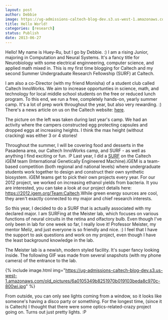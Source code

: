 ```yaml
---
layout: post
author: Debbie
image: https://ug-admissions-caltech-blog-dev.s3.us-west-1.amazonaws.com/old_pictures/6a0192ab634d9d970d0192ab8770fc970d-150wi.jpg
title: Hello World! 
categories: [research]
status: Publish
date: 2013-06-27
---
```


Hello! My name is Huey-Ru, but I go by Debbie. :) I am a rising Junior, majoring in Computation and Neural Systems. It's a fancy title for Neurobiology with some electrical enginneering, computer science, and applied math mixed in. This is my first time blogging for Caltech and my second Summer Undergraduate Research Fellowship (SURF) at Caltech.

I am also a co-Director (with my friend Monisha) of a student club called Caltech InnoWorks. We aim to increase opportunties in science, math, and technology for local middle school students on the free or reduced lunch program. To this end, we run a free, completely hands-on, yearly summer camp. It's a lot of prep work throughout the year, but also very rewarding. :) There's a news article on us on the Caltech website: <a href="https://www.caltech.edu/content/caltech-innoworks-shows-middle-school-students-fun-side-science-and-engineering" target="_blank" title="here">here</a>.

The picture on the left was taken during last year's camp. We had an activity where the campers constructed egg protecting capsules and dropped eggs at increasing heights. I think the max height (without cracking) was either 3 or 4 stories!

Throughout the summer, I will be covering food and desserts in the Pasadena area, our Caltech InnoWorks camp, and SURF - as well as anything I find exciting or fun. :P
Last year, I did a <a href="https://www.surf.caltech.edu/" target="_blank" title="SURF">SURF</a> on the Caltech iGEM team (International Genetically Engineered Machine).iGEM is a team-based competition (both regional and national levels) where
undergraduate students work together to design and construct their own
synthetic biosystem. iGEM teams get to pick their own projects every year. For our 2012 project, we worked on increasing ethanol yields from bacteria. It you are interested, you can take a look at our project details here: <a href="https://2012.igem.org/Team:Caltech" target="_blank" title="https://2012.igem.org/Team:Caltech">https://2012.igem.org/Team:Caltech</a>.While green energy sources are cool, they aren't exactly connected to my major and chief research interests.

So this year, I decided to do a SURF that is actually associated with my declared major. I am SURFing at the Meister lab, which focuses on various functions of neural circuits in the retina and olfactory bulb. Even though I've only been in lab for one week so far, I really love it! Professor Meister, my mentor Meliz, and just everyone is so friendly and nice. :) I feel that I have the support to ask questions and work on my project, even though I have the least background knowledge in the lab.

The Meister lab is a newish, modern styled facility. It's super fancy looking inside. The following GIF was made from several snapshots (with my phone camera) of the entrance to the lab.


{% include image.html img="https://ug-admissions-caltech-blog-dev.s3.us-west-1.amazonaws.com/old_pictures/6a0105349b8251970b019103beda8c970c-800wi.jpg" %}

From outside, you can only see lights coming from a window, so it looks like someone's having a disco party or something. For the longest time, (since it is Caltech) I thought that there were some optics-related-crazy project going on. Turns out just pretty lights. :P
